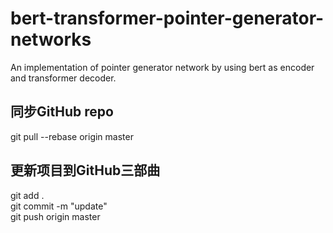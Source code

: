 # bert-transformer-pointer-generator-networks
An implementation of pointer generator network by using bert as encoder and transformer decoder.

## 同步GitHub repo
git pull --rebase origin master

## 更新项目到GitHub三部曲
git add .<br/>
git commit  -m  "update"<br/>
git push origin master
